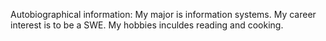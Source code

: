 Autobiographical information:
My major is information systems. My career interest is to be a SWE. My hobbies inculdes reading and cooking. 
